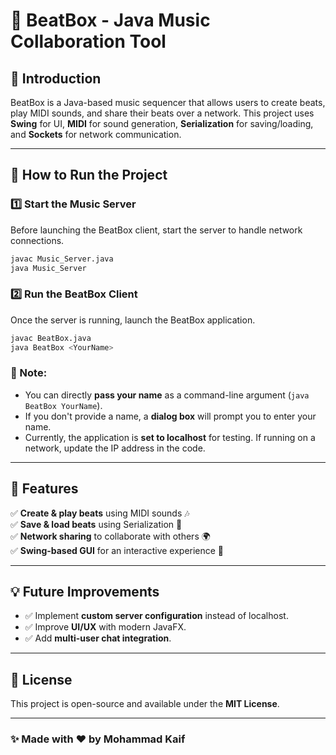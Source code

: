 # 🎵 BeatBox - Java Music Collaboration Tool

## 🚀 Introduction
BeatBox is a Java-based music sequencer that allows users to create beats, play MIDI sounds, and share their beats over a network. This project uses **Swing** for UI, **MIDI** for sound generation, **Serialization** for saving/loading, and **Sockets** for network communication.

---

## 📌 How to Run the Project

### **1️⃣ Start the Music Server**
Before launching the BeatBox client, start the server to handle network connections.

```bash
javac Music_Server.java
java Music_Server
```

### **2️⃣ Run the BeatBox Client**
Once the server is running, launch the BeatBox application.

```bash
javac BeatBox.java
java BeatBox <YourName>
```

### **📝 Note:**
- You can directly **pass your name** as a command-line argument (`java BeatBox YourName`).
- If you don't provide a name, a **dialog box** will prompt you to enter your name.
- Currently, the application is **set to localhost** for testing. If running on a network, update the IP address in the code.

---

## 🔧 Features
✅ **Create & play beats** using MIDI sounds 🎶  
✅ **Save & load beats** using Serialization 💾  
✅ **Network sharing** to collaborate with others 🌍  
✅ **Swing-based GUI** for an interactive experience 🎨  

---

## 💡 Future Improvements
- ✅ Implement **custom server configuration** instead of localhost.
- ✅ Improve **UI/UX** with modern JavaFX.
- ✅ Add **multi-user chat integration**.

---

## 📜 License
This project is open-source and available under the **MIT License**.

---

### ✨ Made with ❤️ by Mohammad Kaif
